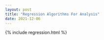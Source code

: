 ```yaml
---
layout: post
title: "Regression Algorithms For Analysis"
date: 2021-12-06
---
```


{% include regression.html %}
